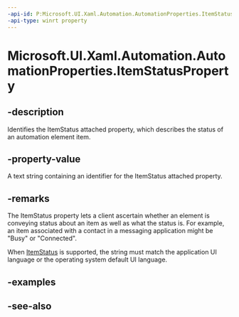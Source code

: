 ```yaml
---
-api-id: P:Microsoft.UI.Xaml.Automation.AutomationProperties.ItemStatusProperty
-api-type: winrt property
---
```


<!-- Property syntax
public Windows.UI.Xaml.DependencyProperty ItemStatusProperty { get; }
-->

# Microsoft.UI.Xaml.Automation.AutomationProperties.ItemStatusProperty

## -description

Identifies the ItemStatus attached property, which describes the status of an automation element item.

## -property-value

A text string containing an identifier for the ItemStatus attached property.

## -remarks

The ItemStatus property lets a client ascertain whether an element is conveying status about an item as well as what the status is. For example, an item associated with a contact in a messaging application might be "Busy" or "Connected".

When [ItemStatus](/windows/winui/api/microsoft.ui.xaml.automation.automationproperties#xaml-attached-properties) is supported, the string must match the application UI language or the operating system default UI language.

## -examples

## -see-also

